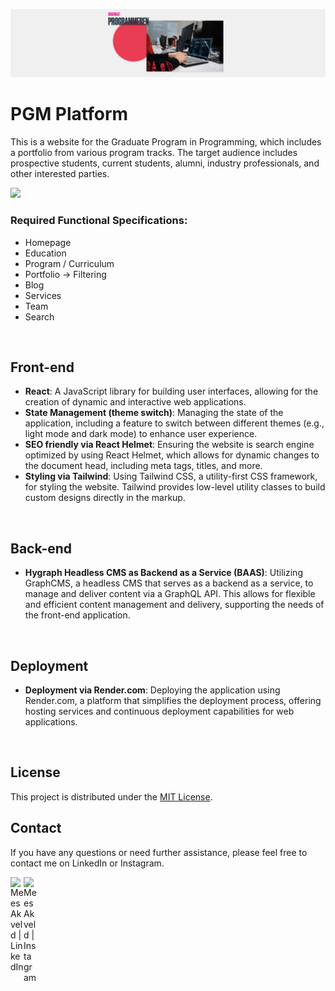 ![PGM Platform](.github/image.png)

# PGM Platform

This is a website for the Graduate Program in Programming, which includes a portfolio from various program tracks. The target audience includes prospective students, current students, alumni, industry professionals, and other interested parties.

<a href="https://pgm-platform-pgm-meesakveld.onrender.com"><img src="https://img.shields.io/badge/Visit%20the%20site.-2769ab"></a>

### Required Functional Specifications:
- Homepage
- Education
- Program / Curriculum
- Portfolio → Filtering
- Blog
- Services
- Team
- Search

<br>

## Front-end
- **React**: A JavaScript library for building user interfaces, allowing for the creation of dynamic and interactive web applications.
- **State Management (theme switch)**: Managing the state of the application, including a feature to switch between different themes (e.g., light mode and dark mode) to enhance user experience.
- **SEO friendly via React Helmet**: Ensuring the website is search engine optimized by using React Helmet, which allows for dynamic changes to the document head, including meta tags, titles, and more.
- **Styling via Tailwind**: Using Tailwind CSS, a utility-first CSS framework, for styling the website. Tailwind provides low-level utility classes to build custom designs directly in the markup.

<br>

## Back-end
- **Hygraph Headless CMS as Backend as a Service (BAAS)**: Utilizing GraphCMS, a headless CMS that serves as a backend as a service, to manage and deliver content via a GraphQL API. This allows for flexible and efficient content management and delivery, supporting the needs of the front-end application.

<br>

## Deployment
- **Deployment via Render.com**: Deploying the application using Render.com, a platform that simplifies the deployment process, offering hosting services and continuous deployment capabilities for web applications.


<br>

## License
This project is distributed under the [MIT License](LICENSE).


## Contact
If you have any questions or need further assistance, please feel free to contact me on LinkedIn or Instagram.

<a href="https://www.linkedin.com/in/meesakveld/"><img align="left" src="https://raw.githubusercontent.com/yushi1007/yushi1007/main/images/linkedin.svg" alt="Mees Akveld | LinkedIn" width="21px"/></a>
<a href="https://instagram.com/meesakveld"><img align="left" src="https://raw.githubusercontent.com/yushi1007/yushi1007/main/images/instagram.svg" alt="Mees Akveld | Instagram" width="21px"/></a>
